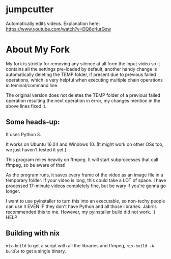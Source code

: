 # jumpcutter
Automatically edits videos. Explanation here: https://www.youtube.com/watch?v=DQ8orIurGxw

# About My Fork
My fork is strictly for removing any silence at all form the input video so it contains all the settings pre-loaded by default, another handy change is automatically deleting the TEMP folder, if present due to previous failed operations, which is very helpful when executing multiple chain operations in teminal/command line.

The original version does not deletes the TEMP folder of a previous failed operation resulting the next operation in error, my changes mention in the above lines fixed it.

## Some heads-up:

It uses Python 3.

It works on Ubuntu 16.04 and Windows 10. (It might work on other OSs too, we just haven't tested it yet.)

This program relies heavily on ffmpeg. It will start subprocesses that call ffmpeg, so be aware of that!

As the program runs, it saves every frame of the video as an image file in a
temporary folder. If your video is long, this could take a LOT of space.
I have processed 17-minute videos completely fine, but be wary if you're gonna go longer.

I want to use pyinstaller to turn this into an executable, so non-techy people
can use it EVEN IF they don't have Python and all those libraries. Jabrils 
recommended this to me. However, my pyinstaller build did not work. :( HELP

## Building with nix
`nix-build` to get a script with all the libraries and ffmpeg, `nix-build -A bundle` to get a single binary.
